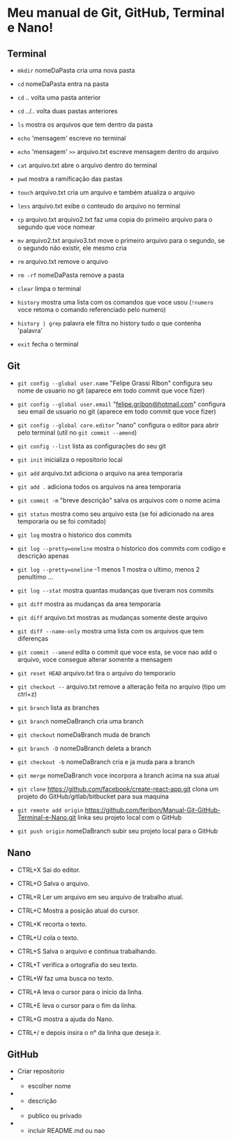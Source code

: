 # Meu manual de Git, GitHub, Terminal e Nano!

## Terminal

* `mkdir` nomeDaPasta
cria uma nova pasta

* `cd` nomeDaPasta
entra na pasta

* `cd` ..
volta uma pasta anterior

* `cd` ../..
volta duas pastas anteriores

* `ls`
mostra os arquivos que tem dentro da pasta

* `echo` 'mensagem'
escreve no terminal

* `echo` 'mensagem' `>>` arquivo.txt
escreve mensagem dentro do arquivo

* `cat` arquivo.txt
abre o arquivo dentro do terminal

* `pwd`
mostra a ramificação das pastas

* `touch` arquivo.txt
cria um arquivo e também atualiza o arquivo

* `less` arquivo.txt
exibe o conteudo do arquivo no terminal

* `cp` arquivo.txt arquivo2.txt
faz uma copia do primeiro arquivo para o segundo que voce nomear

* `mv` arquivo2.txt arquivo3.txt
move o primeiro arquivo para o segundo, se o segundo não existir, ele mesmo cria

* `rm` arquivo.txt
remove o arquivo

* `rm -rf` nomeDaPasta
remove a pasta 

* `clear` 
limpa o terminal

* `history`
mostra uma lista com os comandos que voce usou (`!numero` voce retoma o comando referenciado pelo numero)

* `history | grep` palavra
ele filtra no history tudo o que contenha 'palavra'

* `exit`
fecha o terminal

## Git

* `git config --global user.name` "Felipe Grassi Ribon"
configura seu nome de usuario no git (aparece em todo commit que voce fizer)

* `git config --global user.email` "felipe.gribon@hotmail.com"
configura seu email de usuario no git (aparece em todo commit que voce fizer)

* `git config --global core.editor` "nano"
configura o editor para abrir pelo terminal (util no `git commit --amend`)

* `git config --list`
lista as configurações do seu git

* `git init`
inicializa o repositorio local

* `git add` arquivo.txt
adiciona o arquivo na area temporaria

* `git add .`
adiciona todos os arquivos na area temporaria

* `git commit -m` "breve descrição"
salva os arquivos com o nome acima

* `git status`
mostra como seu arquivo esta (se foi adicionado na area temporaria ou se foi comitado)

* `git log`
mostra o historico dos commits

* `git log --pretty=oneline`
mostra o historico dos commits com codigo e descrição apenas

* `git log --pretty=oneline` -1
menos 1 mostra o ultimo, menos 2 penultimo ...

* `git log --stat`
mostra quantas mudanças que tiveram nos commits

* `git diff`
mostra as mudanças da area temporaria

* `git diff` arquivo.txt
mostras as mudanças somente deste arquivo

* `git diff --name-only`
mostra uma lista com os arquivos que tem diferenças

* `git commit --amend`
edita o commit que voce esta, se voce nao add o arquivo, voce consegue alterar somente a mensagem

* `git reset HEAD` arquivo.txt
tira o arquivo do temporario

* `git checkout --` arquivo.txt
remove a alteração feita no arquivo (tipo um ctrl+z)

* `git branch`
lista as branches

* `git branch` nomeDaBranch
cria uma branch

* `git checkout` nomeDaBranch
muda de branch

* `git branch -D` nomeDaBranch
deleta a branch

* `git checkout -b` nomeDaBranch
cria e ja muda para a branch

* `git merge` nomeDaBranch
voce incorpora a branch acima na sua atual

* `git clone` https://github.com/facebook/create-react-app.git
clona um projeto do GitHub/gitlab/bitbucket para sua maquina

* `git remote add origin` https://github.com/feribon/Manual-Git-GitHub-Terminal-e-Nano.git
linka seu projeto local com o GitHub

* `git push origin` nomeDaBranch
subir seu projeto local para o GitHub

## Nano

* CTRL+X
Sai do editor.

* CTRL+O
Salva o arquivo.

* CTRL+R
Ler um arquivo em seu arquivo de trabalho atual.

* CTRL+C
Mostra a posição atual do cursor.

* CTRL+K
recorta o texto.

* CTRL+U
cola o texto.

* CTRL+S
Salva o arquivo e continua trabalhando.

* CTRL+T
verifica a ortografia do seu texto.

* CTRL+W
faz uma busca no texto.

* CTRL+A
leva o cursor para o início da linha.

* CTRL+E
leva o cursor para o fim da linha.

* CTRL+G
mostra a ajuda do Nano.

* CTRL+/
e depois insira o n° da linha que deseja ir.

## GitHub

* Criar repositorio
* * escolher nome
* * descrição
* * publico ou privado
* * incluir README.md ou nao



